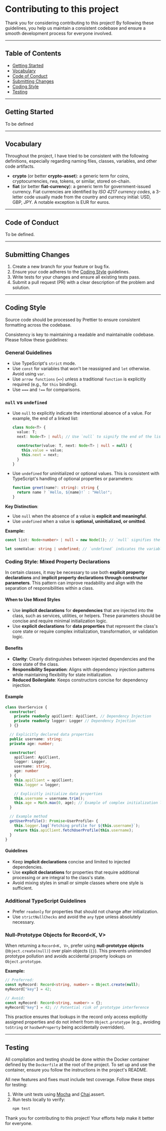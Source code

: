 # Contributing to this project

Thank you for considering contributing to this project! By following these guidelines, you help us maintain a consistent codebase and ensure a smooth development process for everyone involved.

---

## Table of Contents

- [Getting Started](#getting-started)
- [Vocabulary](#vocabulary)
- [Code of Conduct](#code-of-conduct)
- [Submitting Changes](#submitting-changes)
- [Coding Style](#coding-style)
- [Testing](#testing)

---

## Getting Started

To be defined

---

## Vocabulary

Throughout the project, I have tried to be consistent with the following definitions, especially regarding naming files, classes, variables, and other code artifacts.

- **crypto** (or better **crypto-asset**): a generic term for coins, cryptocurrencies, rwa, tokens, or similar, stored on-chain.
- **fiat** (or better **fiat-currency**): a generic term for government-issued currency. Fiat currencies are identified by *ISO 4217 currency codes*, a 3-letter code usually made from the country and currency initial: USD, GBP, JPY. A notable exception is EUR for euros.

---

## Code of Conduct

To be defined.

---

## Submitting Changes

1. Create a new branch for your feature or bug fix.
2. Ensure your code adheres to the [Coding Style](#coding-style) guidelines.
3. Write tests for your changes and ensure all existing tests pass.
4. Submit a pull request (PR) with a clear description of the problem and solution.

---

## Coding Style

Source code should be processed by Prettier to ensure consistent formatting across the codebase.

Consistency is key to maintaining a readable and maintainable codebase. Please follow these guidelines:

### General Guidelines

- Use TypeScript's `strict` mode.
- Use `const` for variables that won't be reassigned and `let` otherwise. Avoid using `var`.
- Use `arrow functions` (`=>`) unless a traditional `function` is explicitly required (e.g., for `this` binding).
- Use `===` and `!==` for comparisons.

### `null` vs `undefined`

- Use `null` to explicitly indicate the intentional absence of a value. For example, the end of a linked list:

  ```typescript
  class Node<T> {
    value: T;
    next: Node<T> | null; // Use `null` to signify the end of the list.

    constructor(value: T, next: Node<T> | null = null) {
      this.value = value;
      this.next = next;
    }
  }
  ```

- Use `undefined` for uninitialized or optional values. This is consistent with TypeScript's handling of optional properties or parameters:

  ```typescript
  function greet(name?: string): string {
    return name ? `Hello, ${name}!` : "Hello!";
  }
  ```

**Key Distinction**:

- Use `null` when the absence of a value is **explicit and meaningful**.
- Use `undefined` when a value is **optional, uninitialized, or omitted**.

**Example:**

```typescript
const list: Node<number> | null = new Node(1); // `null` signifies the end of the list.

let someValue: string | undefined; // `undefined` indicates the variable is not yet initialized.
```

### Coding Style: Mixed Property Declarations

In certain classes, it may be necessary to use both **explicit property declarations** and **implicit property declarations through constructor parameters**. This pattern can improve readability and align with the separation of responsibilities within a class.

#### When to Use Mixed Styles
- Use **implicit declarations** for **dependencies** that are injected into the class, such as services, utilities, or helpers. These parameters should be concise and require minimal initialization logic.
- Use **explicit declarations** for **data properties** that represent the class's core state or require complex initialization, transformation, or validation logic.

#### Benefits
- **Clarity**: Clearly distinguishes between injected dependencies and the core state of the class.
- **Responsibility Separation**: Aligns with dependency injection patterns while maintaining flexibility for state initialization.
- **Reduced Boilerplate**: Keeps constructors concise for dependency injection.

#### Example

```typescript
class UserService {
  constructor(
    private readonly apiClient: ApiClient, // Dependency Injection
    private readonly logger: Logger // Dependency Injection
  ) {}

  // Explicitly declared data properties
  public username: string;
  private age: number;

  constructor(
    apiClient: ApiClient,
    logger: Logger,
    username: string,
    age: number
  ) {
    this.apiClient = apiClient;
    this.logger = logger;

    // Explicitly initialize data properties
    this.username = username.trim();
    this.age = Math.max(0, age); // Example of complex initialization logic
  }

  // Example method
  getUserProfile(): Promise<UserProfile> {
    this.logger.log(`Fetching profile for ${this.username}`);
    return this.apiClient.fetchUserProfile(this.username);
  }
}
```

#### Guidelines
- Keep **implicit declarations** concise and limited to injected dependencies.
- Use **explicit declarations** for properties that require additional processing or are integral to the class's state.
- Avoid mixing styles in small or simple classes where one style is sufficient.

### Additional TypeScript Guidelines

- Prefer `readonly` for properties that should not change after initialization.
- Use `strictNullChecks` and avoid the `any` type unless absolutely necessary.

### Null-Prototype Objects for Record<K, V>

When returning a `Record<K, V>`, prefer using **null-prototype objects** (`Object.create(null)`) over plain objects (`{}`). This prevents unintended prototype pollution and avoids accidental property lookups on `Object.prototype`.

**Example:**
```ts
// Preferred:
const myRecord: Record<string, number> = Object.create(null);
myRecord["key"] = 42;

// Avoid:
const myRecord: Record<string, number> = {};
myRecord["key"] = 42; // Potential risk of prototype interference
```

This practice ensures that lookups in the record only access explicitly assigned properties and do not inherit from `Object.prototype` (e.g., avoiding `toString` or `hasOwnProperty` being accidentally overridden).

---

## Testing

All compilation and testing should be done within the Docker container defined by the `Dockerfile` at the root of the project. To set up and use the container, ensure you follow the instructions in the project's README.

All new features and fixes must include test coverage. Follow these steps for testing:

1. Write unit tests using [Mocha](https://mochajs.org/) and [Chai](https://www.chaijs.com/).assert.
2. Run tests locally to verify:
   ```bash
   npm test
   ```

Thank you for contributing to this project! Your efforts help make it better for everyone.


